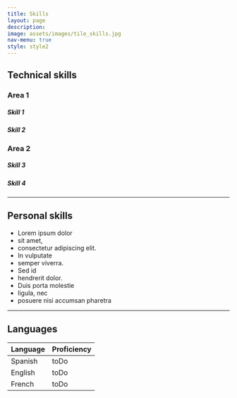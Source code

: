 ```yaml
---
title: Skills
layout: page
description:
image: assets/images/tile_skills.jpg
nav-menu: true
style: style2
---
```


<!-- Main -->
<div id="main" class="alt">

<!-- One -->
<section id="one">
	<div class="inner">

<!-- Technical skills -->
<div>
    <h2>Technical skills</h2>
	<div id="accordion">
		<!-- Area 1 -->
  		<h3>Area 1</h3>
  		<div class="skillset">
			<div class="skillset-item">
				<h5 class="skillset-level-title">Skill 1</h5>
				<div class="skillset-level-bar">
					<div class="skillset-level-bar-inner" data-level="98%" style="width: 98%;"></div>
				</div>
			</div>
			<div class="skillset-item">
				<h5 class="skillset-level-title">Skill 2</h5>
				<div class="skillset-level-bar">
					<div class="skillset-level-bar-inner" data-level="90%" style="width: 90%;"></div>
				</div>
			</div>
		</div>
		<!-- Area 2 -->
  		<h3>Area 2</h3>
  		<div class="skillset">
			<div class="skillset-item">
				<h5 class="skillset-level-title">Skill 3</h5>
				<div class="skillset-level-bar">
					<div class="skillset-level-bar-inner" data-level="80%" style="width: 80%;"></div>
				</div>
			</div>
			<div class="skillset-item">
				<h5 class="skillset-level-title">Skill 4</h5>
				<div class="skillset-level-bar">
					<div class="skillset-level-bar-inner" data-level="60%" style="width: 60%;"></div>
				</div>
			</div>
		</div>
	</div>
</div>

<hr class="major">

<!-- Personal skills -->
<div>
    <h2>Personal skills</h2>
	<ul class="actions centered">
		<li class="button accent2">Lorem ipsum dolor</li>
		<li class="button accent2">sit amet,</li>
		<li class="button accent2">consectetur adipiscing elit.</li>
		<li class="button accent2">In vulputate</li>
		<li class="button accent2">semper viverra.</li>
		<li class="button accent2">Sed id</li>
		<li class="button accent2">hendrerit dolor.</li>
		<li class="button accent2">Duis porta molestie</li>
		<li class="button accent2">ligula, nec</li>
		<li class="button accent2">posuere nisi accumsan pharetra</li>
	</ul>
</div>

<hr class="major">

<!-- Languages -->
<div>
    <h2>Languages</h2>
	<div class="table-wrapper">
		<table>
			<thead>
				<tr>
					<th>Language</th>
					<th>Proficiency</th>
				</tr>
			</thead>
			<tbody>
				<tr>
					<td>Spanish</td>
					<td>toDo</td>
				</tr>
				<tr>
					<td>English</td>
					<td>toDo</td>
				</tr>
				<tr>
					<td>French</td>
					<td>toDo</td>
				</tr>
			</tbody>
		</table>
	</div>
</div>

</div>
</section>

</div>
